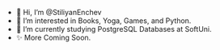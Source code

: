 - 👋 Hi, I’m @StiliyanEnchev
- 👀 I’m interested in Books, Yoga, Games, and Python.
- 🌱 I’m currently studying PostgreSQL Databases at SoftUni.
- ✨ More Coming Soon.
<!---
StiliyanEnchev/StiliyanEnchev is a ✨ special ✨ repository because its `README.md` (this file) appears on your GitHub profile.
You can click the Preview link to take a look at your changes.
--->

